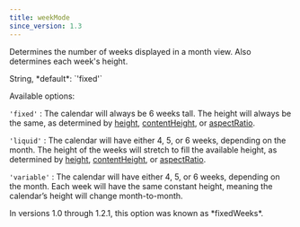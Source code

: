 ```yaml
---
title: weekMode
since_version: 1.3
---
```


Determines the number of weeks displayed in a month view. Also determines each week's height.

<div class='spec' markdown='1'>
String, *default*: `'fixed'`
</div>

Available options:

`'fixed'`
:   The calendar will always be 6 weeks tall. The height will always be the same, as determined by
    [height](height), [contentHeight](contentHeight), or [aspectRatio](aspectRatio).

`'liquid'`
:   The calendar will have either 4, 5, or 6 weeks, depending on the month.
    The height of the weeks will stretch to fill the available height, as determined by
    [height](height), [contentHeight](contentHeight), or [aspectRatio](aspectRatio).

`'variable'`
:   The calendar will have either 4, 5, or 6 weeks, depending on the month.
    Each week will have the same constant height, meaning the calendar’s height will change
    month-to-month.

<div class='version-info' markdown='1'>
In versions 1.0 through 1.2.1, this option was known as *fixedWeeks*.
</div>
